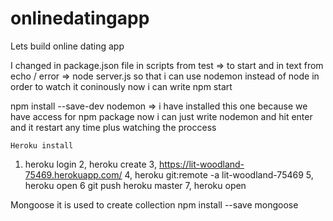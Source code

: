 # onlinedatingapp
Lets build online dating app

I changed in package.json file in scripts from test => to start and in text from echo / error => node server.js 
so that i can use nodemon instead of node in order to watch it coninously
now i can write npm start  

npm install --save-dev nodemon => i have installed this one because we have access for npm package
now i can just write nodemon and hit enter and it restart any time plus watching the proccess


    Heroku install
1) heroku login
2, heroku create
3, https://lit-woodland-75469.herokuapp.com/
4, heroku git:remote -a lit-woodland-75469
5, heroku open
6 git push heroku master
7, heroku open

  Mongoose
it is used to create collection
npm install --save mongoose

